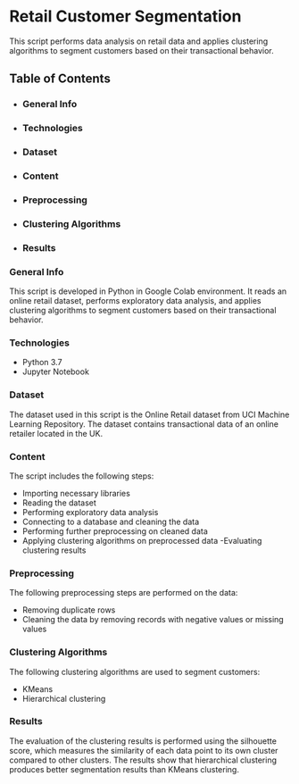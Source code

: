# Retail Customer Segmentation
This script performs data analysis on retail data and applies clustering algorithms to segment customers based on their transactional behavior.

## Table of Contents
- ### General Info
- ### Technologies
- ### Dataset
- ### Content
- ### Preprocessing
- ### Clustering Algorithms
- ### Results
### General Info
This script is developed in Python in Google Colab environment. It reads an online retail dataset, performs exploratory data analysis, and applies clustering algorithms to segment customers based on their transactional behavior.

### Technologies
- Python 3.7
- Jupyter Notebook
### Dataset
The dataset used in this script is the Online Retail dataset from UCI Machine Learning Repository. The dataset contains transactional data of an online retailer located in the UK.

### Content
The script includes the following steps:

- Importing necessary libraries
- Reading the dataset
- Performing exploratory data analysis
- Connecting to a database and cleaning the data
- Performing further preprocessing on cleaned data
- Applying clustering algorithms on preprocessed data
-Evaluating clustering results
### Preprocessing
The following preprocessing steps are performed on the data:

- Removing duplicate rows
- Cleaning the data by removing records with negative values or missing values
### Clustering Algorithms
The following clustering algorithms are used to segment customers:

- KMeans
- Hierarchical clustering
### Results
The evaluation of the clustering results is performed using the silhouette score, which measures the similarity of each data point to its own cluster compared to other clusters. The results show that hierarchical clustering produces better segmentation results than KMeans clustering.
